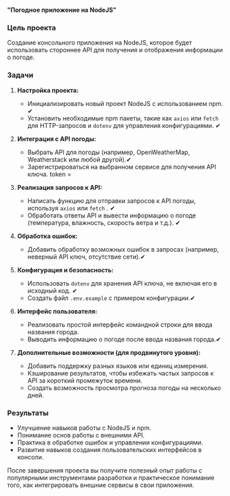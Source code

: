 **"Погодное приложение на NodeJS"**

### Цель проекта

Создание консольного приложения на NodeJS, которое будет использовать стороннее API для получения и отображения информации о погоде.

### Задачи

1. **Настройка проекта:**

   - Инициализировать новый проект NodeJS с использованием npm. ✔
   - Установить необходимые npm пакеты, такие как `axios` или `fetch` для HTTP-запросов и `dotenv` для управления конфигурациями. ✔

2. **Интеграция с API погоды:**

   - Выбрать API для погоды (например, OpenWeatherMap, Weatherstack или любой другой).✔
   - Зарегистрироваться на выбранном сервисе для получения API ключа. token =

3. **Реализация запросов к API:**

   - Написать функцию для отправки запросов к API погоды, используя `axios` или `fetch` . ✔
   - Обработать ответы API и вывести информацию о погоде (температура, влажность, скорость ветра и т.д.). ✔

4. **Обработка ошибок:**

   - Добавить обработку возможных ошибок в запросах (например, неверный API ключ, отсутствие сети).✔

5. **Конфигурация и безопасность:**

   - Использовать `dotenv` для хранения API ключа, не включая его в исходный код. ✔
   - Создать файл `.env.example` с примером конфигурации.✔

6. **Интерфейс пользователя:**

   - Реализовать простой интерфейс командной строки для ввода названия города.
   - Выводить информацию о погоде после ввода названия города.✔

7. **Дополнительные возможности (для продвинутого уровня):**

   - Добавить поддержку разных языков или единиц измерения.
   - Кэширование результатов, чтобы избежать частых запросов к API за короткий промежуток времени.
   - Создать возможность просмотра прогноза погоды на несколько дней.

### Результаты

- Улучшение навыков работы с NodeJS и npm.
- Понимание основ работы с внешними API.
- Практика в обработке ошибок и управлении конфигурациями.
- Развитие навыков создания пользовательских интерфейсов в консоли.

После завершения проекта вы получите полезный опыт работы с популярными инструментами разработки и практическое понимание того, как интегрировать внешние сервисы в свои приложения.
